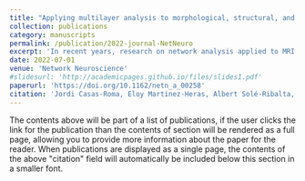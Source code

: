 ```yaml
---
title: "Applying multilayer analysis to morphological, structural, and functional brain networks to identify relevant dysfunction patterns"
collection: publications
category: manuscripts
permalink: /publication/2022-journal-NetNeuro
excerpt: 'In recent years, research on network analysis applied to MRI data has advanced significantly. However, the majority of the studies are limited to single networks obtained from resting-state fMRI, diffusion MRI, or gray matter probability maps derived from T1 images. Although a limited number of previous studies have combined two of these networks, none have introduced a framework to combine morphological, structural, and functional brain connectivity networks. The aim of this study was to combine the morphological, structural, and functional information, thus defining a new multilayer network perspective. This has proved advantageous when jointly analyzing multiple types of relational data from the same objects simultaneously using graph- mining techniques. The main contribution of this research is the design, development, and validation of a framework that merges these three layers of information into one multilayer network that links and relates the integrity of white matter connections with gray matter probability maps and resting-state fMRI. To validate our framework, several metrics from graph theory are expanded and adapted to our specific domain characteristics. This proof of concept was applied to a cohort of people with multiple sclerosis, and results show that several brain regions with a synchronized connectivity deterioration could be identified.'
date: 2022-07-01
venue: 'Network Neuroscience'
#slidesurl: 'http://academicpages.github.io/files/slides1.pdf'
paperurl: 'https://doi.org/10.1162/netn_a_00258'
citation: 'Jordi Casas-Roma, Eloy Martinez-Heras, Albert Solé-Ribalta, Elisabeth Solana, Elisabet Lopez-Soley, Francesc Vivó, Marcos Diaz-Hurtado, Salut Alba-Arbalat, Maria Sepulveda, Yolanda Blanco, Albert Saiz, Javier Borge-Holthoefer, Sara Llufriu, Ferran Prados; Applying multilayer analysis to morphological, structural, and functional brain networks to identify relevant dysfunction patterns. Network Neuroscience 2022; 6 (3): 916–933. doi: https://doi.org/10.1162/netn_a_00258'
---
```


The contents above will be part of a list of publications, if the user clicks the link for the publication than the contents of section will be rendered as a full page, allowing you to provide more information about the paper for the reader. When publications are displayed as a single page, the contents of the above "citation" field will automatically be included below this section in a smaller font.